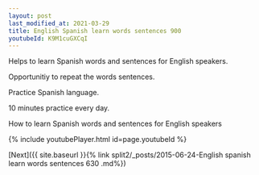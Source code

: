 ```yaml
---
layout: post
last_modified_at: 2021-03-29
title: English Spanish learn words sentences 900 
youtubeId: K9M1cuGXCqI
---
```

 
 
Helps to learn Spanish words and sentences for English speakers.

Opportunitiy to repeat the words sentences. 

Practice Spanish language. 
 
10 minutes practice every day. 
 
How to learn Spanish words and sentences for English speakers 
 
{% include youtubePlayer.html id=page.youtubeId %}
 
 
[Next]({{ site.baseurl }}{% link  split2/_posts/2015-06-24-English spanish learn words sentences 630 .md%})
 
